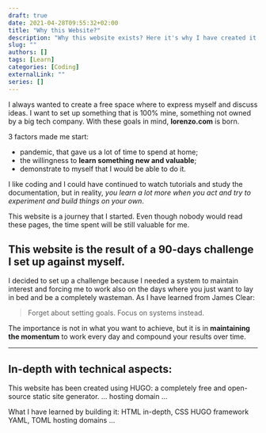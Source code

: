 ```yaml
---
draft: true
date: 2021-04-28T09:55:32+02:00
title: "Why this Website?"
description: "Why this website exists? Here it's why I have created it."
slug: ""
authors: []
tags: [Learn]
categories: [Coding]
externalLink: ""
series: []
---
```


I always wanted to create a free space where to express myself and discuss ideas. I want to set up something that is 100% mine, something not owned by a big tech company.
With these goals in mind, **lorenzo.com** is born.

3 factors made me start:
- pandemic, that gave us a lot of time to spend at home;
- the willingness to **learn something new and valuable**;
- demonstrate to myself that I would be able to do it.

I like coding and I could have continued to watch tutorials and study the documentation, but in reality, *you learn a lot more when you act and try to experiment and build things on your own*.

This website is a journey that I started. Even though nobody would read these pages, the time spent will be still valuable for me.


## This website is the result of a 90-days challenge I set up against myself.

I decided to set up a challenge because I needed a system to maintain interest and forcing me to work also on the days where you just want to lay in bed and be a completely wasteman.
As I have learned from James Clear:
> Forget about setting goals. Focus on systems instead.

The importance is not in what you want to achieve, but it is in **maintaining the momentum** to work every day and compound your results over time.


---

## In-depth with technical aspects:

This website has been created using HUGO: a completely free and open-source static site generator.
…
hosting
domain
…


What I have learned by building it:
HTML in-depth, CSS
HUGO framework
YAML, TOML
hosting
domains …
